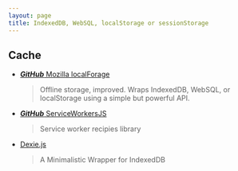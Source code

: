 ```yaml
---
layout: page
title: IndexedDB, WebSQL, localStorage or sessionStorage
---
```


## Cache

- [**_GitHub_** Mozilla localForage](https://github.com/localForage/localForage)

  > Offline storage, improved. Wraps IndexedDB, WebSQL, or localStorage using a simple but powerful API.

- [**_GitHub_** ServiceWorkersJS](https://github.com/phenax/service-worker-js)

  > Service worker recipies library

- [Dexie.js](http://dexie.org)
  > A Minimalistic Wrapper for IndexedDB
